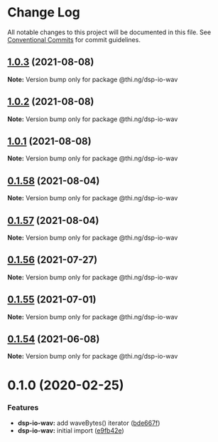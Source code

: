 # Change Log

All notable changes to this project will be documented in this file.
See [Conventional Commits](https://conventionalcommits.org) for commit guidelines.

## [1.0.3](https://github.com/thi-ng/umbrella/compare/@thi.ng/dsp-io-wav@1.0.2...@thi.ng/dsp-io-wav@1.0.3) (2021-08-08)

**Note:** Version bump only for package @thi.ng/dsp-io-wav





## [1.0.2](https://github.com/thi-ng/umbrella/compare/@thi.ng/dsp-io-wav@1.0.1...@thi.ng/dsp-io-wav@1.0.2) (2021-08-08)

**Note:** Version bump only for package @thi.ng/dsp-io-wav





## [1.0.1](https://github.com/thi-ng/umbrella/compare/@thi.ng/dsp-io-wav@0.1.58...@thi.ng/dsp-io-wav@1.0.1) (2021-08-08)

**Note:** Version bump only for package @thi.ng/dsp-io-wav





## [0.1.58](https://github.com/thi-ng/umbrella/compare/@thi.ng/dsp-io-wav@0.1.57...@thi.ng/dsp-io-wav@0.1.58) (2021-08-04)

**Note:** Version bump only for package @thi.ng/dsp-io-wav





## [0.1.57](https://github.com/thi-ng/umbrella/compare/@thi.ng/dsp-io-wav@0.1.56...@thi.ng/dsp-io-wav@0.1.57) (2021-08-04)

**Note:** Version bump only for package @thi.ng/dsp-io-wav





## [0.1.56](https://github.com/thi-ng/umbrella/compare/@thi.ng/dsp-io-wav@0.1.55...@thi.ng/dsp-io-wav@0.1.56) (2021-07-27)

**Note:** Version bump only for package @thi.ng/dsp-io-wav





## [0.1.55](https://github.com/thi-ng/umbrella/compare/@thi.ng/dsp-io-wav@0.1.54...@thi.ng/dsp-io-wav@0.1.55) (2021-07-01)

**Note:** Version bump only for package @thi.ng/dsp-io-wav





## [0.1.54](https://github.com/thi-ng/umbrella/compare/@thi.ng/dsp-io-wav@0.1.53...@thi.ng/dsp-io-wav@0.1.54) (2021-06-08)

**Note:** Version bump only for package @thi.ng/dsp-io-wav





# 0.1.0 (2020-02-25)


### Features

* **dsp-io-wav:** add waveBytes() iterator ([bde667f](https://github.com/thi-ng/umbrella/commit/bde667fe4b08f03a7bbf4fa95d8e71c296d5bfb7))
* **dsp-io-wav:** initial import ([e9fb42e](https://github.com/thi-ng/umbrella/commit/e9fb42e5cb260997ff38055e713aebd82aaf3843))
